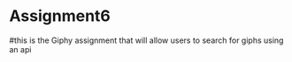 # Assignment6

#this is the Giphy assignment that will allow users to search for giphs using an api
